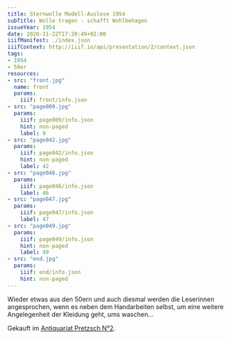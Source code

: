 ```yaml
---
title: Sternwolle Modell-Auslese 1954
subTitle: Wolle tragen - schafft Wohlbehagen
issueYear: 1954
date: 2020-11-22T17:20:49+02:00
iiifManifest: ./index.json
iiifContext: http://iiif.io/api/presentation/2/context.json
tags:
- 1954
- 50er
resources:
- src: "front.jpg"
  name: front
  params:
    iiif: front/info.json
- src: "page009.jpg"
  params:
    iiif: page009/info.json
    hint: non-paged
    label: 9
- src: "page042.jpg"
  params:
    iiif: page042/info.json
    hint: non-paged
    label: 42
- src: "page046.jpg"
  params:
    iiif: page046/info.json
    label: 46
- src: "page047.jpg"
  params:
    iiif: page047/info.json
    label: 47
- src: "page049.jpg"
  params:
    iiif: page049/info.json
    hint: non-paged
    label: 49
- src: "end.jpg"
  params:
    iiif: end/info.json
    hint: non-paged
---
```

Wieder etwas aus den 50ern und auch diesmal werden die Leserinnen angesprochen, wenn es neben dem Handarbeiten selbst, um eine weitere Angelegenheit der Kleidung geht, ums waschen...
<!--more-->
<div class="source">Gekauft im <a href="https://antiquariat-pretzsch.de/">Antiquariat Pretzsch N°2</a>.</div>

